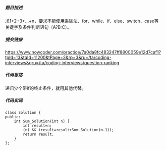 ##### 题目描述

求1+2+3+...+n，要求不能使用乘除法、for、while、if、else、switch、case等关键字及条件判断语句（A?B:C）。


##### 提交链接
https://www.nowcoder.com/practice/7a0da8fc483247ff8800059e12d7caf1?tpId=13&tqId=11200&tPage=3&rp=3&ru=/ta/coding-interviews&qru=/ta/coding-interviews/question-ranking



##### 代码思路

递归少个带if的终止条件，就用其他代替。


##### 代码实现

```
class Solution {
public:
    int Sum_Solution(int n) {
        int result=n;
        (n) && (result=result+Sum_Solution(n-1));
        return result;
    }
};


```
